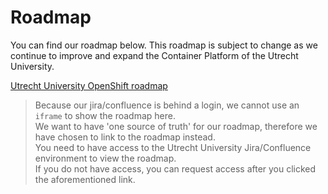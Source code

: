 # Roadmap

You can find our roadmap below.
This roadmap is subject to change as we continue to improve and expand the Container Platform of the Utrecht University.

[Utrecht University OpenShift roadmap](https://utrechtuniversity.atlassian.net/wiki/spaces/LNX/pages/613842961/Roadmap+linux-team)

> Because our jira/confluence is behind a login, we cannot use an <code>iframe</code> to show the roadmap here.  
> We want to have 'one source of truth' for our roadmap, therefore we have chosen to link to the roadmap instead.  
> You need to have access to the Utrecht University Jira/Confluence environment to view the roadmap.  
> If you do not have access, you can request access after you clicked the aforementioned link.